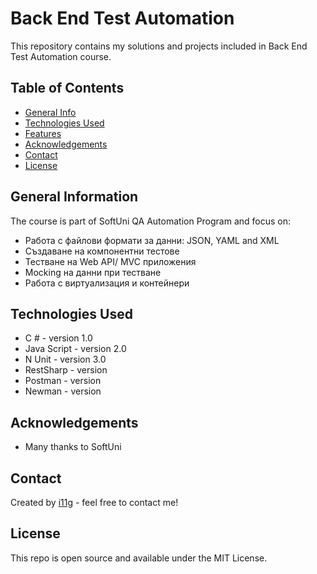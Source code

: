 # Back End Test Automation
This repository contains my solutions and projects included in Back End Test Automation course. 


## Table of Contents
* [General Info](#general-information)
* [Technologies Used](#technologies-used)
* [Features](#features)
* [Acknowledgements](#acknowledgements)
* [Contact](#contact)
* [License](#license) 

## General Information
The course is part of SoftUni QA Automation Program and focus on:
- Работа с файлови формати за данни: JSON, YAML and XML
- Създаване на компонентни тестове
- Тестване на Web API/ MVC приложения
- Mocking на данни при тестване
- Работа с виртуализация и контейнери

## Technologies Used
- C # - version 1.0
- Java Script - version 2.0
- N Unit - version 3.0
- RestSharp - version
- Postman - version 
- Newman - version

## Acknowledgements

- Many thanks to SoftUni

## Contact
Created by [i11g](i11g.github.io/) - feel free to contact me!

## License 
This repo is open source and available under the MIT License. 
